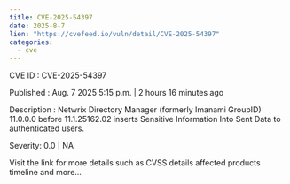 ```yaml
--- 
title: CVE-2025-54397
date: 2025-8-7
lien: "https://cvefeed.io/vuln/detail/CVE-2025-54397"
categories:
  - cve
---
```


CVE ID : CVE-2025-54397

Published :  Aug. 7
2025
5:15 p.m. | 2 hours
16 minutes ago

Description : Netwrix Directory Manager (formerly Imanami GroupID) 11.0.0.0 before 11.1.25162.02 inserts Sensitive Information Into Sent Data to authenticated users.

Severity: 0.0 | NA

Visit the link for more details
such as CVSS details
affected products
timeline
and more...
